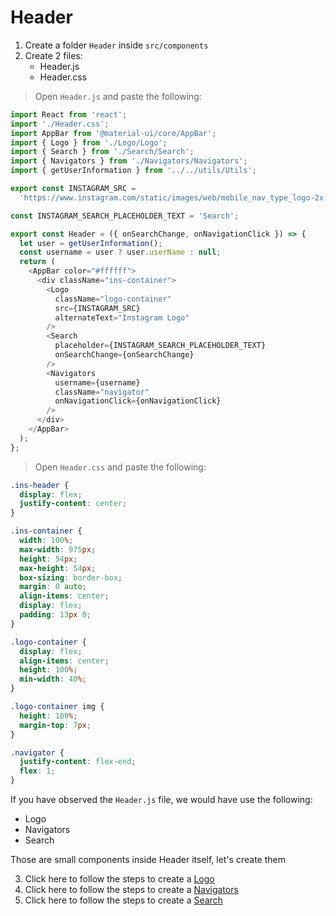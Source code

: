 # Header

1. Create a folder `Header` inside `src/components`
2. Create 2 files:
   - Header.js
   - Header.css

> Open `Header.js` and paste the following:

```js
import React from 'react';
import './Header.css';
import AppBar from '@material-ui/core/AppBar';
import { Logo } from './Logo/Logo';
import { Search } from './Search/Search';
import { Navigators } from './Navigators/Navigators';
import { getUserInformation } from '../../utils/Utils';

export const INSTAGRAM_SRC =
  'https://www.instagram.com/static/images/web/mobile_nav_type_logo-2x.png/1b47f9d0e595.png';

const INSTAGRAM_SEARCH_PLACEHOLDER_TEXT = 'Search';

export const Header = ({ onSearchChange, onNavigationClick }) => {
  let user = getUserInformation();
  const username = user ? user.userName : null;
  return (
    <AppBar color="#ffffff">
      <div className="ins-container">
        <Logo
          className="logo-container"
          src={INSTAGRAM_SRC}
          alternateText="Instagram Logo"
        />
        <Search
          placeholder={INSTAGRAM_SEARCH_PLACEHOLDER_TEXT}
          onSearchChange={onSearchChange}
        />
        <Navigators
          username={username}
          className="navigator"
          onNavigationClick={onNavigationClick}
        />
      </div>
    </AppBar>
  );
};
```

> Open `Header.css` and paste the following:

```css
.ins-header {
  display: flex;
  justify-content: center;
}

.ins-container {
  width: 100%;
  max-width: 975px;
  height: 54px;
  max-height: 54px;
  box-sizing: border-box;
  margin: 0 auto;
  align-items: center;
  display: flex;
  padding: 13px 0;
}

.logo-container {
  display: flex;
  align-items: center;
  height: 100%;
  min-width: 40%;
}

.logo-container img {
  height: 100%;
  margin-top: 7px;
}

.navigator {
  justify-content: flex-end;
  flex: 1;
}
```

If you have observed the `Header.js` file, we would have use the following:

- Logo
- Navigators
- Search

Those are small components inside Header itself, let's create them

3. Click here to follow the steps to create a [Logo](./Logo/README.md)
4. Click here to follow the steps to create a [Navigators](./Navigators/README.md)
5. Click here to follow the steps to create a [Search](./Search/README.md)
